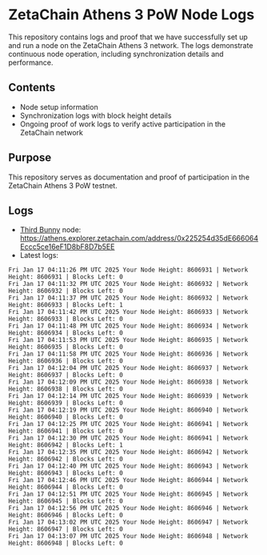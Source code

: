 # ZetaChain Athens 3 PoW Node Logs
This repository contains logs and proof that we have successfully set up and run a node on the ZetaChain Athens 3 network. The logs demonstrate continuous node operation, including synchronization details and performance.

## Contents
- Node setup information
- Synchronization logs with block height details
- Ongoing proof of work logs to verify active participation in the ZetaChain network

## Purpose
This repository serves as documentation and proof of participation in the ZetaChain Athens 3 PoW testnet.

## Logs

- [Third Bunny](https://thirdbunny.xyz/) node: https://athens.explorer.zetachain.com/address/0x225254d35dE666064Eccc5ce16eF1D8bF8D7b5EE
- Latest logs:
```
Fri Jan 17 04:11:26 PM UTC 2025 Your Node Height: 8606931 | Network Height: 8606931 | Blocks Left: 0
Fri Jan 17 04:11:32 PM UTC 2025 Your Node Height: 8606932 | Network Height: 8606932 | Blocks Left: 0
Fri Jan 17 04:11:37 PM UTC 2025 Your Node Height: 8606932 | Network Height: 8606933 | Blocks Left: 1
Fri Jan 17 04:11:42 PM UTC 2025 Your Node Height: 8606933 | Network Height: 8606933 | Blocks Left: 0
Fri Jan 17 04:11:48 PM UTC 2025 Your Node Height: 8606934 | Network Height: 8606934 | Blocks Left: 0
Fri Jan 17 04:11:53 PM UTC 2025 Your Node Height: 8606935 | Network Height: 8606935 | Blocks Left: 0
Fri Jan 17 04:11:58 PM UTC 2025 Your Node Height: 8606936 | Network Height: 8606936 | Blocks Left: 0
Fri Jan 17 04:12:04 PM UTC 2025 Your Node Height: 8606937 | Network Height: 8606937 | Blocks Left: 0
Fri Jan 17 04:12:09 PM UTC 2025 Your Node Height: 8606938 | Network Height: 8606938 | Blocks Left: 0
Fri Jan 17 04:12:14 PM UTC 2025 Your Node Height: 8606939 | Network Height: 8606939 | Blocks Left: 0
Fri Jan 17 04:12:19 PM UTC 2025 Your Node Height: 8606940 | Network Height: 8606940 | Blocks Left: 0
Fri Jan 17 04:12:25 PM UTC 2025 Your Node Height: 8606941 | Network Height: 8606941 | Blocks Left: 0
Fri Jan 17 04:12:30 PM UTC 2025 Your Node Height: 8606941 | Network Height: 8606942 | Blocks Left: 1
Fri Jan 17 04:12:35 PM UTC 2025 Your Node Height: 8606942 | Network Height: 8606942 | Blocks Left: 0
Fri Jan 17 04:12:40 PM UTC 2025 Your Node Height: 8606943 | Network Height: 8606943 | Blocks Left: 0
Fri Jan 17 04:12:46 PM UTC 2025 Your Node Height: 8606944 | Network Height: 8606944 | Blocks Left: 0
Fri Jan 17 04:12:51 PM UTC 2025 Your Node Height: 8606945 | Network Height: 8606945 | Blocks Left: 0
Fri Jan 17 04:12:56 PM UTC 2025 Your Node Height: 8606946 | Network Height: 8606946 | Blocks Left: 0
Fri Jan 17 04:13:02 PM UTC 2025 Your Node Height: 8606947 | Network Height: 8606947 | Blocks Left: 0
Fri Jan 17 04:13:07 PM UTC 2025 Your Node Height: 8606948 | Network Height: 8606948 | Blocks Left: 0
```

